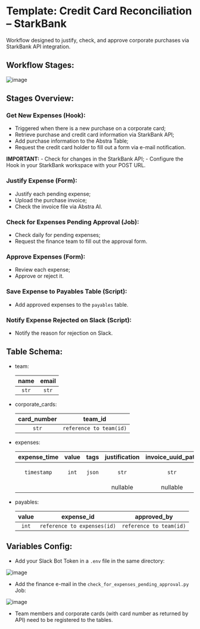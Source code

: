 # Template: Credit Card Reconciliation – StarkBank

Workflow designed to justify, check, and approve corporate purchases via StarkBank API integration.

## Workflow Stages:

![image](https://github.com/abstra-app/template-credit-card-reconciliation/assets/111701155/1d19c703-b5aa-4853-b139-dcc3d66b9f50)

## Stages Overview:

### Get New Expenses (Hook):
  - Triggered when there is a new purchase on a corporate card;
  - Retrieve purchase and credit card information via StarkBank API;
  - Add purchase information to the Abstra Table;
  - Request the credit card holder to fill out a form via e-mail notification.

   **IMPORTANT:**
    - Check for changes in the StarkBank API;
    - Configure the Hook in your StarkBank workspace with your POST URL.
    
### Justify Expense (Form):
  - Justify each pending expense;
  - Upload the purchase invoice;
  - Check the invoice file via Abstra AI.

### Check for Expenses Pending Approval (Job):
  - Check daily for pending expenses;
  - Request the finance team to fill out the approval form.

### Approve Expenses (Form):
  - Review each expense;
  - Approve or reject it.

### Save Expense to Payables Table (Script):
  - Add approved expenses to the ```payables``` table.

### Notify Expense Rejected on Slack (Script):
  - Notify the reason for rejection on Slack.

## Table Schema:
  - team:

    |name|email|
    |:-:|:-:|
    |```str```|```str```|

  - corporate_cards:

    |card_number|team_id|
    |:-:|:-:|
    |```str```|```reference to team(id)```|

  - expenses:

    |expense_time|value|tags|justification|invoice_uuid_path|approval_status|team_id|card_id|
    |:-:|:-:|:-:|:-:|:-:|:-:|:-:|:-:|
    |```timestamp```|```int```|```json```|```str```|```str```|```boolean```|```reference to team(id)```|```reference to corporate_cards(id)```|
    | | | |nullable|nullable|nullable| | |

  - payables:

    |value|expense_id|approved_by|
    |:-:|:-:|:-:|
    |```int```|```reference to expenses(id)```|```reference to team(id)```|

## Variables Config:
  - Add your Slack Bot Token in a ```.env``` file in the same directory:

![image](https://github.com/abstra-app/template-credit-card-reconciliation/assets/111701155/1a096b5e-68b6-4b43-8b72-cbdfa44f88cb)
  - Add the finance e-mail in the ```check_for_expenses_pending_approval.py``` Job:

![image](https://github.com/abstra-app/template-credit-card-reconciliation/assets/111701155/314510cb-7049-44da-aed1-ea3ede2f03d0)

  - Team members and corporate cards (with card number as returned by API) need to be registered to the tables.
